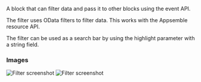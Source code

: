 A block that can filter data and pass it to other blocks using the event API.

The filter uses OData filters to filter data. This works with the Appsemble resource API.

The filter can be used as a search bar by using the highlight parameter with a string field.

### Images

![Filter screenshot](https://gitlab.com/appsemble/appsemble/-/raw/0.27.11/config/assets/filter.png)
![Filter screenshot](https://gitlab.com/appsemble/appsemble/-/raw/0.27.11/config/assets/filter-search-bar.png)
